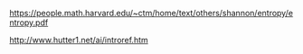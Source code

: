 https://people.math.harvard.edu/~ctm/home/text/others/shannon/entropy/entropy.pdf

http://www.hutter1.net/ai/introref.htm

